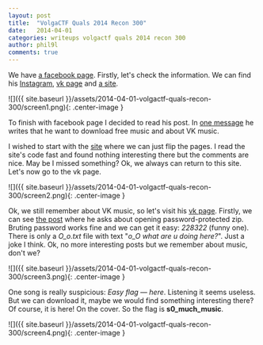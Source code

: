 ```yaml
---
layout: post
title:  "VolgaCTF Quals 2014 Recon 300"
date:   2014-04-01
categories: writeups volgactf quals 2014 recon 300
author: phil9l
comments: true
---
```


We have [a facebook page](https://www.facebook.com/yan.vetrov.96). Firstly, let's check the information. We can find his [Instagram](https://instagram.com/fin_163/), [vk page](https://vk.com/vetroyan) and [a site](http://www.colorflip.com/).

![]({{ site.baseurl }}/assets/2014-04-01-volgactf-quals-recon-300/screen1.png){: .center-image }

To finish with facebook page I decided to read his post. In [one message](https://www.facebook.com/yan.vetrov.96/posts/1390152937928284?stream_ref=10) he writes that he want to download free music and about VK music.
<!-- more -->

I wished to start with the [site](http://www.colorflip.com/) where we can just flip the pages. I read the site's code fast and found nothing interesting there but the comments are nice. May be I missed something? Ok, we always can return to this site. Let's now go to the vk page.

![]({{ site.baseurl }}/assets/2014-04-01-volgactf-quals-recon-300/screen2.png){: .center-image }

Ok, we still remember about VK music, so let's visit his [vk page](https://vk.com/vetroyan). Firstly, we can see [the post](http://vk.com/wall43944111_5) where he asks about opening password-protected zip. Bruting password works fine and we can get it easy: *228322* (funny one). There is only a *O_o.txt* file with text "*o_O what are u doing here?*". Just a joke I think. Ok, no more interesting posts but we remember about music, don't we?

![]({{ site.baseurl }}/assets/2014-04-01-volgactf-quals-recon-300/screen3.png){: .center-image }

One song is really suspicious: *Easy flag &mdash; here*. Listening it seems useless. But we can download it, maybe we would find something interesting there? Of course, it is here! On the cover. So the flag is **s0_much_music**.

![]({{ site.baseurl }}/assets/2014-04-01-volgactf-quals-recon-300/screen4.png){: .center-image }
